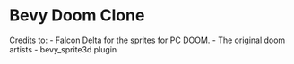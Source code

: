 # Bevy Doom Clone

Credits to: 
    - Falcon Delta for the sprites for PC DOOM.
    - The original doom artists
    - bevy_sprite3d plugin